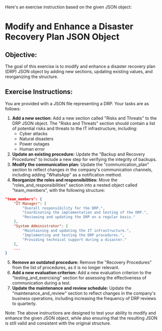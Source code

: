Here's an exercise instruction based on the given JSON object:

# Modify and Enhance a Disaster Recovery Plan JSON Object

## Objective:
The goal of this exercise is to modify and enhance a disaster recovery plan (DRP) JSON object by adding new sections, updating existing values, and reorganizing the structure.

## Exercise Instructions:

You are provided with a JSON file representing a DRP. Your tasks are as follows:

1. **Add a new section:** Add a new section called "Risks and Threats" to the DRP JSON object. The "Risks and Threats" section should contain a list of potential risks and threats to the IT infrastructure, including:
	* Cyber attacks
	* Natural disasters
	* Power outages
	* Human error
2. **Update an existing procedure:** Update the "Backup and Recovery Procedures" to include a new step for verifying the integrity of backups.
3. **Modify the communication plan:** Update the "communication_plan" section to reflect changes in the company's communication channels, including adding "WhatsApp" as a notification method.
4. **Reorganize the roles and responsibilities:** Move the "roles_and_responsibilities" section into a nested object called "team_members", with the following structure:
```json
"team_members": {
    "IT Manager": [
        "Overall responsibility for the DRP.",
        "Coordinating the implementation and testing of the DRP.",
        "Reviewing and updating the DRP on a regular basis."
    ],
    "System Administrator": [
        "Maintaining and updating the IT infrastructure.",
        "Implementing and testing the DRP procedures.",
        "Providing technical support during a disaster."
    ],
    ...
}
```
5. **Remove an outdated procedure:** Remove the "Recovery Procedures" from the list of procedures, as it is no longer relevant.
6. **Add a new evaluation criterion:** Add a new evaluation criterion to the "testing_and_exercising" section for assessing the effectiveness of communication during a test.
7. **Update the maintenance and review schedule:** Update the "maintenance_and_review" section to reflect changes in the company's business operations, including increasing the frequency of DRP reviews to quarterly.

Note: The above instructions are designed to test your ability to modify and enhance the given JSON object, while also ensuring that the resulting JSON is still valid and consistent with the original structure.